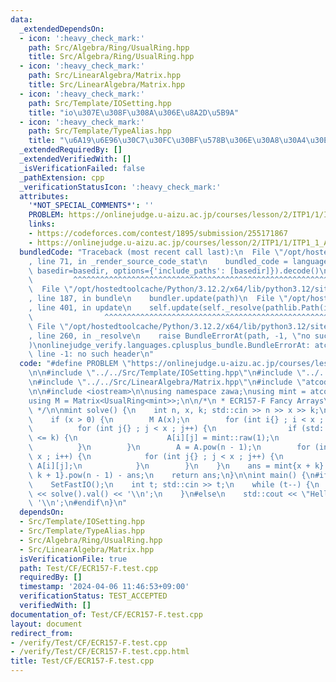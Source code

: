 ```yaml
---
data:
  _extendedDependsOn:
  - icon: ':heavy_check_mark:'
    path: Src/Algebra/Ring/UsualRing.hpp
    title: Src/Algebra/Ring/UsualRing.hpp
  - icon: ':heavy_check_mark:'
    path: Src/LinearAlgebra/Matrix.hpp
    title: Src/LinearAlgebra/Matrix.hpp
  - icon: ':heavy_check_mark:'
    path: Src/Template/IOSetting.hpp
    title: "io\u307E\u308F\u308A\u306E\u8A2D\u5B9A"
  - icon: ':heavy_check_mark:'
    path: Src/Template/TypeAlias.hpp
    title: "\u6A19\u6E96\u30C7\u30FC\u30BF\u578B\u306E\u30A8\u30A4\u30EA\u30A2\u30B9"
  _extendedRequiredBy: []
  _extendedVerifiedWith: []
  _isVerificationFailed: false
  _pathExtension: cpp
  _verificationStatusIcon: ':heavy_check_mark:'
  attributes:
    '*NOT_SPECIAL_COMMENTS*': ''
    PROBLEM: https://onlinejudge.u-aizu.ac.jp/courses/lesson/2/ITP1/1/ITP1_1_A
    links:
    - https://codeforces.com/contest/1895/submission/255171867
    - https://onlinejudge.u-aizu.ac.jp/courses/lesson/2/ITP1/1/ITP1_1_A
  bundledCode: "Traceback (most recent call last):\n  File \"/opt/hostedtoolcache/Python/3.12.2/x64/lib/python3.12/site-packages/onlinejudge_verify/documentation/build.py\"\
    , line 71, in _render_source_code_stat\n    bundled_code = language.bundle(stat.path,\
    \ basedir=basedir, options={'include_paths': [basedir]}).decode()\n          \
    \         ^^^^^^^^^^^^^^^^^^^^^^^^^^^^^^^^^^^^^^^^^^^^^^^^^^^^^^^^^^^^^^^^^^^^^^^^^^^^^^^^^\n\
    \  File \"/opt/hostedtoolcache/Python/3.12.2/x64/lib/python3.12/site-packages/onlinejudge_verify/languages/cplusplus.py\"\
    , line 187, in bundle\n    bundler.update(path)\n  File \"/opt/hostedtoolcache/Python/3.12.2/x64/lib/python3.12/site-packages/onlinejudge_verify/languages/cplusplus_bundle.py\"\
    , line 401, in update\n    self.update(self._resolve(pathlib.Path(included), included_from=path))\n\
    \                ^^^^^^^^^^^^^^^^^^^^^^^^^^^^^^^^^^^^^^^^^^^^^^^^^^^^^^^^^\n \
    \ File \"/opt/hostedtoolcache/Python/3.12.2/x64/lib/python3.12/site-packages/onlinejudge_verify/languages/cplusplus_bundle.py\"\
    , line 260, in _resolve\n    raise BundleErrorAt(path, -1, \"no such header\"\
    )\nonlinejudge_verify.languages.cplusplus_bundle.BundleErrorAt: atcoder/modint.hpp:\
    \ line -1: no such header\n"
  code: "#define PROBLEM \"https://onlinejudge.u-aizu.ac.jp/courses/lesson/2/ITP1/1/ITP1_1_A\"\
    \n\n#include \"../../Src/Template/IOSetting.hpp\"\n#include \"../../Src/Algebra/Ring/UsualRing.hpp\"\
    \n#include \"../../Src/LinearAlgebra/Matrix.hpp\"\n#include \"atcoder/modint.hpp\"\
    \n\n#include <iostream>\n\nusing namespace zawa;\nusing mint = atcoder::modint1000000007;\n\
    using M = Matrix<UsualRing<mint>>;\n\n/*\n * ECR157-F Fancy Arrays\n * https://codeforces.com/contest/1895/submission/255171867\n\
    \ */\n\nmint solve() {\n    int n, x, k; std::cin >> n >> x >> k;\n    mint ans{};\n\
    \    if (x > 0) {\n        M A(x);\n        for (int i{} ; i < x ; i++) {\n  \
    \          for (int j{} ; j < x ; j++) {\n                if (std::abs(i - j)\
    \ <= k) {\n                    A[i][j] = mint::raw(1);\n                }\n  \
    \          }\n        }\n        A = A.pow(n - 1);\n        for (int i{} ; i <\
    \ x ; i++) {\n            for (int j{} ; j < x ; j++) {\n                ans +=\
    \ A[i][j];\n            }\n        }\n    }\n    ans = mint{x + k} * mint{2 *\
    \ k + 1}.pow(n - 1) - ans;\n    return ans;\n}\n\nint main() {\n#ifdef ONLINE_JUDGE\n\
    \    SetFastIO();\n    int t; std::cin >> t;\n    while (t--) {\n        std::cout\
    \ << solve().val() << '\\n';\n    }\n#else\n    std::cout << \"Hello World\" <<\
    \ '\\n';\n#endif\n}\n"
  dependsOn:
  - Src/Template/IOSetting.hpp
  - Src/Template/TypeAlias.hpp
  - Src/Algebra/Ring/UsualRing.hpp
  - Src/LinearAlgebra/Matrix.hpp
  isVerificationFile: true
  path: Test/CF/ECR157-F.test.cpp
  requiredBy: []
  timestamp: '2024-04-06 11:46:53+09:00'
  verificationStatus: TEST_ACCEPTED
  verifiedWith: []
documentation_of: Test/CF/ECR157-F.test.cpp
layout: document
redirect_from:
- /verify/Test/CF/ECR157-F.test.cpp
- /verify/Test/CF/ECR157-F.test.cpp.html
title: Test/CF/ECR157-F.test.cpp
---
```

